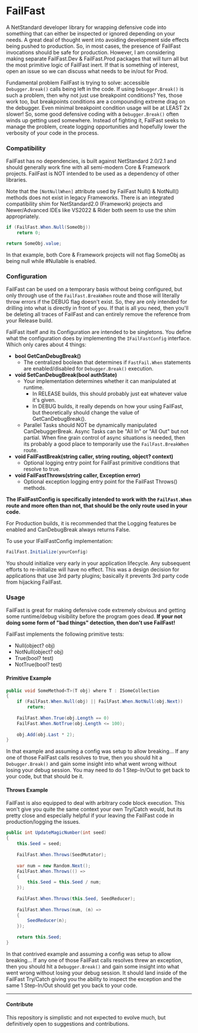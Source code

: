 # FailFast
A NetStandard developer library for wrapping defensive code into something that can either be inspected or ignored depending on your needs. A great deal of thought went into avoiding development side effects being pushed to production. So, in most cases, the presence of FailFast invocations should be safe for production. However, I am considering making separate FailFast.Dev & FailFast.Prod packages that will turn all but the most primitive logic of FailFast inert. If that is something of interest, open an issue so we can discuss what needs to be in/out for Prod.

Fundamental problem FailFast is trying to solve: accessible `Debugger.Break()` calls being left in the code. If using `Debugger.Break()` is such a problem, then why not just use breakpoint conditions? Yes, those work too, but breakpoints conditions are a compounding extreme drag on the debugger. Even minimal breakpoint condition usage will be at LEAST 2x slower! So, some good defensive coding with a `Debugger.Break()` often winds up getting used somewhere. Instead of fighting it, FailFast seeks to manage the problem, create logging opportunities and hopefully lower the verbosity of your code in the process.




### Compatibility
FailFast has no dependencies, is built against NetStandard 2.0/2.1 and should generally work fine with all semi-modern Core & Framework projects. FailFast is NOT intended to be used as a dependency of other libraries. 

Note that the `[NotNullWhen]` attribute used by FailFast Null() & NotNull() methods does not exist in legacy Frameworks. There is an integrated compatibility shim for NetStandard2.0 (Framework) projects and Newer/Advanced IDEs like VS2022 & Rider both seem to use the shim appropriately.

```C#
if (FailFast.When.Null(SomeObj))
    return 0;

return SomeObj.value;
```

In that example, both Core & Framework projects will not flag SomeObj as being null while #Nullable is enabled.


### Configuration
FailFast can be used on a temporary basis without being configured, but only through use of the `FailFast.BreakWhen` route and those will literally throw errors if the DEBUG flag doesn't exist. So, they are only intended for drilling into what is directly in front of you. If that is all you need, then you'll be deleting all traces of FailFast and can entirely remove the reference from your Release build.

FailFast itself and its Configuration are intended to be singletons. You define what the configuration does by implementing the `IFailFastConfig` interface. Which only cares about 4 things: 

- **bool GetCanDebugBreak()**
  - The centralized boolean that determines if `FastFail.When` statements are enabled/disabled for `Debugger.Break()` execution.
- **void SetCanDebugBreak(bool authState)**
  - Your implementation determines whether it can manipulated at runtime.
    - In RELEASE builds, this should probably just eat whatever value it's given.
    - In DEBUG builds, it really depends on how your using FailFast, but theoretically should change the value of GetCanDebugBreak().
  - Parallel Tasks should NOT be dynamically manipulated CanDebuggerBreak. Async Tasks can be "All In" or "All Out" but not partial. When fine grain control of async situations is needed, then its probably a good place to temporarily use the `FailFast.BreakWhen` route.
- **void FailFastBreak(string caller, string routing, object? context)**
  - Optional logging entry point for FailFast primitive conditions that resolve to true.
- **void FailFastThrows(string caller, Exception error)**
  - Optional exception logging entry point for the FailFast Throws() methods.

**The IFailFastConfig is specifically intended to work with the `FailFast.When` route and more often than not, that should be the only route used in your code.** 

For Production builds, it is recommended that the Logging features be enabled and CanDebugBreak always returns False.

To use your IFailFastConfig implementation:
```C#
FailFast.Initialize(yourConfig)
```

You should initialize very early in your application lifecycle. Any subsequent efforts to re-initialize will have no effect. This was a design decision for applications that use 3rd party plugins; basically it prevents 3rd party code from hijacking FailFast.  


### Usage
FailFast is great for making defensive code extremely obvious and getting some runtime/debug visibility before the program goes dead. **If your not doing some form of "bad things" detection, then don't use FailFast!**

FailFast implements the following primitive tests:
- Null(object? obj)
- NotNull(object? obj)
- True(bool? test)
- NotTrue(bool? test)

#### Primitive Example
```C#
public void SomeMethod<T>(T obj) where T : ISomeCollection 
{
    if (FailFast.When.Null(obj) || FailFast.When.NotNull(obj.Next))
        return;
        
    FailFast.When.True(obj.Length == 0)
    FailFast.When.NotTrue(obj.Length <= 100);
    
    obj.Add(obj.Last * 2);
}
```

In that example and assuming a config was setup to allow breaking... If any one of those FailFast calls resolves to true, then you should hit a `Debugger.Break()` and gain some insight into what went wrong without losing your debug session. You may need to do 1 Step-In/Out to get back to your code, but that should be it.


#### Throws Example
FailFast is also equipped to deal with arbitrary code block execution. This won't give you quite the same context your own Try/Catch would, but its pretty close and especially helpful if your leaving the FailFast code in production/logging the issues.

```C#
public int UpdateMagicNumber(int seed) 
{ 
    this.Seed = seed;
    
    FailFast.When.Throws(SeedMutator);
    
    var num = new Random.Next();    
    FailFast.When.Throws(() =>
    {
        this.Seed = this.Seed / num;
    });
    
    FailFast.When.Throws(this.Seed, SeedReducer);
    
    FailFast.When.Throws(num, (n) => 
    {
        SeedReducer(n);
    });
    
    return this.Seed;
}
```

In that contrived example and assuming a config was setup to allow breaking... If any one of those FailFast calls resolves threw an exception, then you should hit a `Debugger.Break()` and gain some insight into what went wrong without losing your debug session. It should land inside of the FailFast Try/Catch giving you the ability to inspect the exception and the same 1 Step-In/Out should get you back to your code.


----
#### Contribute
This repository is simplistic and not expected to evolve much, but definitively open to suggestions and contributions.